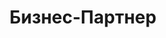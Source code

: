 --- 
title: "Бизнес-Партнер" 
site: "http://www.b-p96.ru" 
town: "Симферополь" 
tel: ["+380 95 106 44 33, +380 95 511 60 45"] 
address: "Россия, Республика Крым, г. Симферополь, б-р Франко, 4, оф. 1" 
mail: "bp-agent@mail.ru" 
--- 